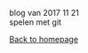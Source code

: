 blog van 2017 11 21 <br/>
spelen met git <br/>


[Back to homepage](https://bartfennema.github.io/)
